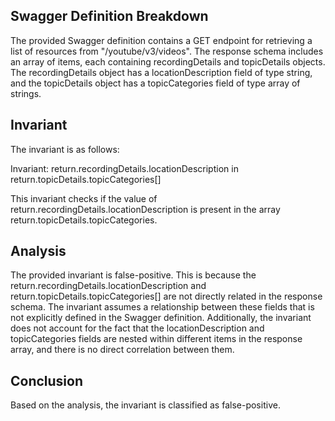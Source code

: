 ## Swagger Definition Breakdown

The provided Swagger definition contains a GET endpoint for retrieving a list of resources from "/youtube/v3/videos". The response schema includes an array of items, each containing recordingDetails and topicDetails objects. The recordingDetails object has a locationDescription field of type string, and the topicDetails object has a topicCategories field of type array of strings.

## Invariant

The invariant is as follows:

Invariant: return.recordingDetails.locationDescription in return.topicDetails.topicCategories[]

This invariant checks if the value of return.recordingDetails.locationDescription is present in the array return.topicDetails.topicCategories.

## Analysis

The provided invariant is false-positive. This is because the return.recordingDetails.locationDescription and return.topicDetails.topicCategories[] are not directly related in the response schema. The invariant assumes a relationship between these fields that is not explicitly defined in the Swagger definition. Additionally, the invariant does not account for the fact that the locationDescription and topicCategories fields are nested within different items in the response array, and there is no direct correlation between them.

## Conclusion

Based on the analysis, the invariant is classified as false-positive.
